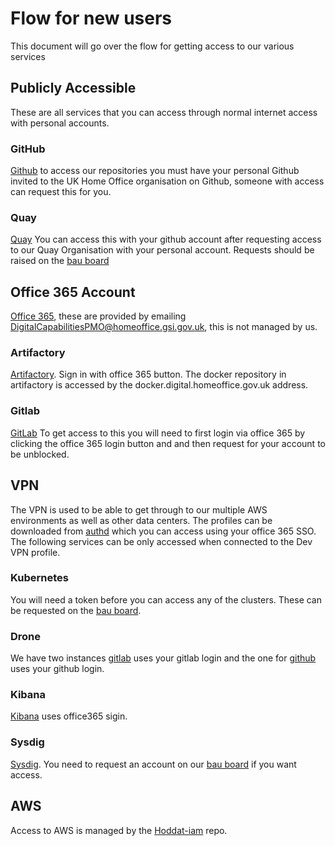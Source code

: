 # Flow for new users
This document will go over the flow for getting access to our various services

## Publicly Accessible
These are all services that you can access through normal internet access with personal accounts.
### GitHub
[Github](https://github.com/UKHomeOffice) to access our repositories you must have your personal Github invited to the UK Home Office organisation on Github, someone with access can request this for you.
### Quay
[Quay](https://quay.io) You can access this with your github account after requesting access to our Quay Organisation with your personal account. Requests should be raised on the [bau board](https://github.com/UKHomeOffice/application-container-platform-bau/issues)

## Office 365 Account
[Office 365](https://portal.office.com), these are provided by emailing DigitalCapabilitiesPMO@homeoffice.gsi.gov.uk, this is not managed by us.

### Artifactory
[Artifactory](https://artifactory.digital.homeoffice.gov.uk.). Sign in with office 365 button. The docker repository in artifactory is accessed by the docker.digital.homeoffice.gov.uk address.
### Gitlab
[GitLab](https://gitlab.digital.homeoffice.gov.uk) To get access to this you will need to first login via office 365 by clicking the office 365 login button and and then request for your account to be unblocked.
## VPN
The VPN is used to be able to get through to our multiple AWS environments as well as other data centers. The profiles can be downloaded from [authd](https://authd.digital.homeoffice.gov.uk) which you can access using your office 365 SSO. The following services can be only accessed when connected to the Dev VPN profile.
### Kubernetes
You will need a token before you can access any of the clusters. These can be requested on the [bau board](https://github.com/UKHomeOffice/application-container-platform-bau/issues).
### Drone
We have two instances [gitlab](https://drone-gitlab.digital.homeoffice.gov.uk) uses your gitlab login and the one for [github](https://drone.digital.homeoffice.gov.uk) uses your github login.
### Kibana
[Kibana](https://kibana.ops.digital.homeoffice.gov.uk) uses office365 sigin.
### Sysdig
[Sysdig](https://sysdig.digital.homeoffice.gov.uk). You need to request an account on our [bau board](https://github.com/UKHomeOffice/application-container-platform-bau/issues) if you want access.
## AWS
Access to AWS is managed by the [Hoddat-iam](https://gitlab.digital.homeoffice.gov.uk/Devops/hoddat-iam) repo.

